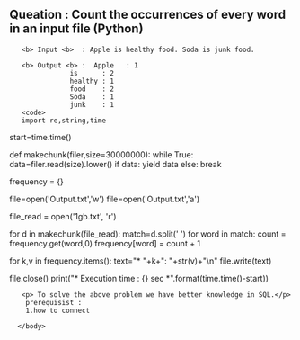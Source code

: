 <html>
    <body>
      <h2>Queation : Count the occurrences of every word in an input file (Python) </h2>
        
       <b> Input <b>  : Apple is healthy food. Soda is junk food.
        
       <b> Output <b> :  Apple   : 1
                   is      : 2
                   healthy : 1
                   food    : 2
                   Soda    : 1
                   junk    : 1
       <code>
       import re,string,time

start=time.time()

def makechunk(filer,size=30000000):
   while True:
       data=filer.read(size).lower()
       if data:
           yield data
       else:
           break
       
frequency = {}

file=open('Output.txt','w')
file=open('Output.txt','a')

file_read = open('1gb.txt', 'r')

for d in makechunk(file_read):
   match=d.split(' ')
   for word in match:
       count = frequency.get(word,0)
       frequency[word] = count + 1
   
for k,v in frequency.items():
   text="* "+k+": "+str(v)+"\n"
   file.write(text)
   
file.close()
print("* Execution time : {} sec *".format(time.time()-start))
       </code>
      
  
       <p> To solve the above problem we have better knowledge in SQL.</p>
        prerequisist :
        1.how to connect 
      
      </body>
 
  </html>
